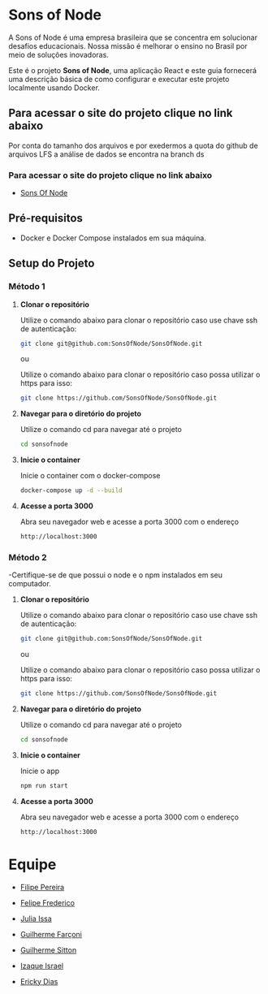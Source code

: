 # Sons of Node

A Sons of Node é uma empresa brasileira que se concentra em solucionar desafios educacionais. Nossa missão é melhorar o ensino no Brasil por meio de soluções inovadoras.

Este é o projeto **Sons of Node**, uma aplicação React e este guia fornecerá uma descrição básica de como configurar e executar este projeto localmente usando Docker.

## Para acessar o site do projeto clique no link abaixo

Por conta do tamanho dos arquivos e por exedermos a quota do github de arquivos LFS a análise de dados se encontra na branch ds


### Para acessar o site do projeto clique no link abaixo

- [Sons Of Node](https://sons-of-node.vercel.app/)

## Pré-requisitos

- Docker e Docker Compose instalados em sua máquina.

## Setup do Projeto

### Método 1

1. **Clonar o repositório**

   Utilize o comando abaixo para clonar o repositório caso use chave ssh de autenticação:

   ```bash
   git clone git@github.com:SonsOfNode/SonsOfNode.git
   ```

   ou

   Utilize o comando abaixo para clonar o repositório caso possa utilizar o https para isso:

   ```bash
   git clone https://github.com/SonsOfNode/SonsOfNode.git
   ```

2. **Navegar para o diretório do projeto**

   Utilize o comando cd para navegar até o projeto

   ```bash
   cd sonsofnode
   ```

3. **Inicie o container**

   Inicie o container com o docker-compose

   ```bash
   docker-compose up -d --build
   ```

4. **Acesse a porta 3000**

   Abra seu navegador web e acesse a porta 3000 com o endereço

   ```bash
   http://localhost:3000
   ```

### Método 2

-Certifique-se de que possui o node e o npm instalados em seu computador.

1. **Clonar o repositório**

   Utilize o comando abaixo para clonar o repositório caso use chave ssh de autenticação:

   ```bash
   git clone git@github.com:SonsOfNode/SonsOfNode.git
   ```

   ou

   Utilize o comando abaixo para clonar o repositório caso possa utilizar o https para isso:

   ```bash
   git clone https://github.com/SonsOfNode/SonsOfNode.git
   ```

2. **Navegar para o diretório do projeto**

   Utilize o comando cd para navegar até o projeto

   ```bash
   cd sonsofnode
   ```

3. **Inicie o container**

   Inicie o app

   ```bash
   npm run start
   ```

4. **Acesse a porta 3000**

   Abra seu navegador web e acesse a porta 3000 com o endereço

   ```bash
   http://localhost:3000
   ```

# Equipe

- [Filipe Pereira](https://www.linkedin.com/in/filipe-pereira-b79953284/)

- [Felipe Frederico](https://www.linkedin.com/in/felipe-frederico-da-silva-de-freitas-438116137/)

- [Julia Issa]()

- [Guilherme Farçoni](https://www.linkedin.com/in/guifarconi/)

- [Guilherme Sitton](www.linkedin.com/in/guilhermesitton)

- [Izaque Israel](https://www.linkedin.com/in/izaque-israel/)

- [Ericky Dias](https://www.linkedin.com/in/erickydias/)

